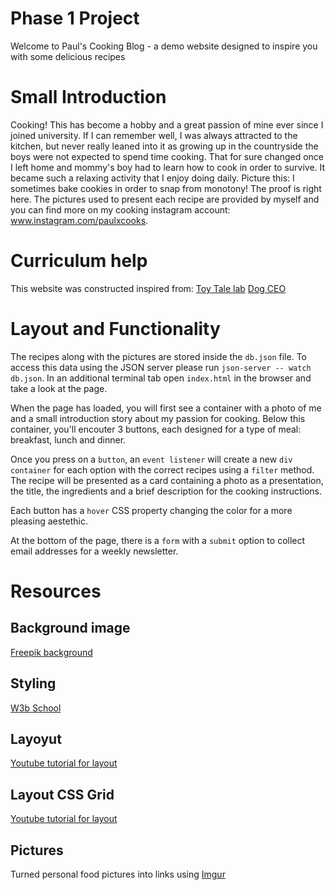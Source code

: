 # Phase 1 Project
Welcome to Paul's Cooking Blog - a demo website designed to inspire you with some delicious recipes

# Small Introduction 
Cooking! This has become a hobby and a great passion of mine ever since I joined university. If I can remember well, I was always attracted to the kitchen, but never really leaned into it as growing up in the countryside the boys were not expected to spend time cooking. That for sure changed once I left home and mommy's boy had to learn how to cook in order to survive. It became such a relaxing activity that I enjoy doing daily. Picture this: I sometimes bake cookies in order to snap from monotony! The proof is right here. The pictures used to present each recipe are provided by myself and you can find more on my cooking instagram account: www.instagram.com/paulxcooks.

# Curriculum help
This website was constructed inspired from:
[Toy Tale lab](https://learning.flatironschool.com/courses/5649/assignments/207816?module_item_id=479146)
[Dog CEO](https://learning.flatironschool.com/courses/5649/assignments/207717?module_item_id=479144)

# Layout and Functionality
The recipes along with the pictures are stored inside the `db.json` file. To access this data using the JSON server please run `json-server -- watch db.json`.
In an additional terminal tab open `index.html` in the browser and take a look at the page. 

When the page has loaded, you will first see a container with a photo of me and a small introduction story about my passion for cooking. Below this container, you'll encouter 3 buttons, each designed for a type of meal: breakfast, lunch and dinner. 

Once you press on a `button`, an `event listener` will create a new `div container` for each option with the correct recipes using a `filter` method. The recipe will be presented as a card containing a photo as a presentation, the title, the ingredients and a brief description for the cooking instructions.

Each button has a `hover` CSS property changing the color for a more pleasing aestethic. 

At the bottom of the page, there is a `form` with a `submit` option to collect email addresses for a weekly newsletter.


# Resources
## Background image 
[Freepik background](https://img.freepik.com/premium-photo/ingredients-homemade-pizza-white-wooden-background_35641-2959.jpg?w=1380)

## Styling
[W3b School](www.w3schools.com)

## Layoyut 
[Youtube tutorial for layout](https://www.youtube.com/watch?v=z4wMSnrS0kE)
## Layout CSS Grid 
[Youtube tutorial for layout](https://www.youtube.com/watch?v=rV67qQahXAc)

## Pictures
Turned personal food pictures into links using [Imgur](https://imgur.com/)
